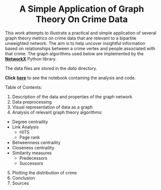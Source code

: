 # <Center> A Simple Application of Graph Theory On Crime Data 

This work attempts to illustrate a practical and simple application of several graph theory metrics on crime data that are relevant to a bipartite unweighted network. The aim is to help uncover insightful information based on relationships between a crime vertex and people associated with that crime. The graph algorithms used below are implemented by the [**NetworkX**](https://networkx.org/) Python library.

The data files are stored in the *data* directory.

**Click** [**here**](https://ali-senejani.github.io/GraphMining/) to see the notebook containing the analysis and code.

Table of Contents:
1. Description of the data and properties of the graph network
2. Data preprocessing
3. Visual representation of data as a graph
4. Analysis of relevant graph theory algorithms:
  - Degree centraility
  - Link Analysis
    - HITS
    - Page rank
  - Betweenness centraility
  - Closeness centraility 
  - Similarity measures
    - Predecessors
    - Successors 

5. Plotting the distribution of crime
6. Conclusion
7. Sources


